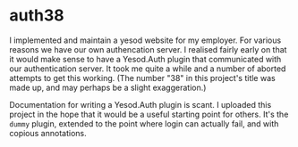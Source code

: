 # auth38

I implemented and maintain a yesod website for my employer. For various reasons
we have our own authencation server. I realised fairly early on that it would
make sense to have a Yesod.Auth plugin that communicated with our
authentication server. It took me quite a while and a number of aborted
attempts to get this working. (The number "38" in this project's title was made
up, and may perhaps be a slight exaggeration.)

Documentation for writing a Yesod.Auth plugin is scant. I uploaded this project
in the hope that it would be a useful starting point for others. It's the
`dummy` plugin, extended to the point where login can actually fail, and with
copious annotations.
